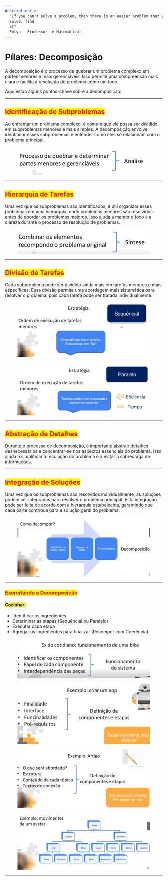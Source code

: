```yaml
---
description: >-
  "If you can't solve a problem, then there is an easier problem that you can
  solve: find
  it"                                                                    (George
  Polya - Professor  e Matemático)
---
```


# Pílares: Decomposição

A decomposição é o processo de quebrar um problema complexo em partes menores e mais gerenciáveis. Isso permite uma compreensão mais clara e facilita a resolução do problema como um todo.&#x20;

Aqui estão alguns pontos-chave sobre a decomposição:

***

## <mark style="color:red;">**Identificação de Subproblemas**</mark>

Ao enfrentar um problema complexo, é comum que ele possa ser dividido em subproblemas menores e mais simples. A decomposição envolve identificar esses subproblemas e entender como eles se relacionam com o problema principal.

<figure><img src="../.gitbook/assets/image (7) (1) (1).png" alt=""><figcaption></figcaption></figure>

***

## <mark style="color:red;">**Hierarquia de Tarefas**</mark>

Uma vez que os subproblemas são identificados, é útil organizar esses problemas em uma hierarquia, onde problemas menores são resolvidos antes de abordar os problemas maiores. Isso ajuda a manter o foco e a clareza durante o processo de resolução de problemas.

<figure><img src="../.gitbook/assets/image (8) (1) (1).png" alt=""><figcaption></figcaption></figure>

***

## <mark style="color:red;">**Divisão de Tarefas**</mark>

Cada subproblema pode ser dividido ainda mais em tarefas menores e mais específicas. Essa divisão permite uma abordagem mais sistemática para resolver o problema, pois cada tarefa pode ser tratada individualmente.

<figure><img src="../.gitbook/assets/image (10) (1) (1).png" alt=""><figcaption></figcaption></figure>

<figure><img src="../.gitbook/assets/image (11) (1) (1).png" alt=""><figcaption></figcaption></figure>

***

## <mark style="color:red;">**Abstração de Detalhes**</mark>

Durante o processo de decomposição, é importante abstrair detalhes desnecessários e concentrar-se nos aspectos essenciais do problema. Isso ajuda a simplificar a resolução do problema e a evitar a sobrecarga de informações.

***

## <mark style="color:red;">**Integração de Soluções**</mark>

Uma vez que os subproblemas são resolvidos individualmente, as soluções podem ser integradas para resolver o problema principal. Esta integração pode ser feita de acordo com a hierarquia estabelecida, garantindo que cada parte contribua para a solução geral do problema.

<figure><img src="../.gitbook/assets/image (12) (1) (1).png" alt=""><figcaption></figcaption></figure>

***

### <mark style="color:red;">Exercitando a Decomposição</mark>

#### <mark style="color:blue;">Cozinhar:</mark>

* Identificar os ingredientes
* Determinar as etapas (Sequêncial ou Paralelo)
* Executar cada etapa
* Agregar os ingredientes para finalizar (Recompor com Coerência)

<figure><img src="../.gitbook/assets/image (13) (1) (1).png" alt=""><figcaption></figcaption></figure>

<figure><img src="../.gitbook/assets/image (14) (1) (1).png" alt=""><figcaption></figcaption></figure>

<figure><img src="../.gitbook/assets/image (15) (1) (1).png" alt=""><figcaption></figcaption></figure>

<figure><img src="../.gitbook/assets/image (16) (1) (1).png" alt=""><figcaption></figcaption></figure>

***
